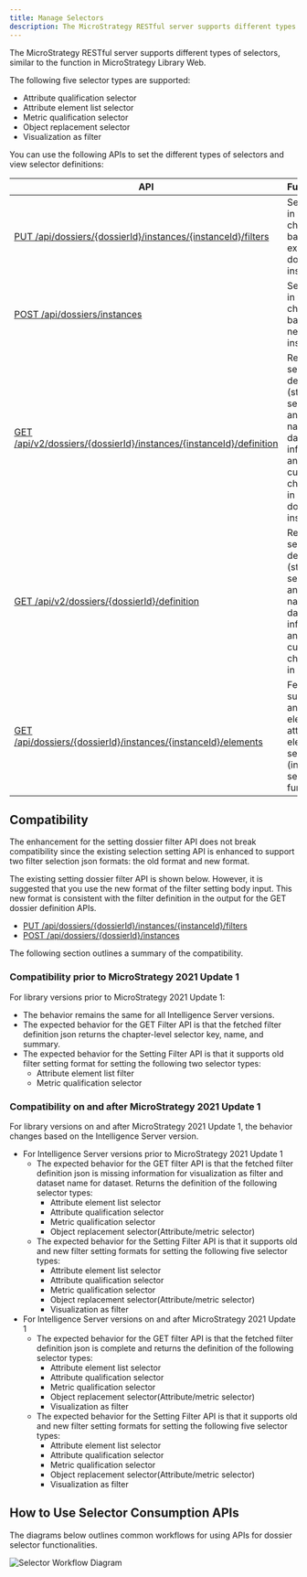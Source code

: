 ```yaml
---
title: Manage Selectors
description: The MicroStrategy RESTful server supports different types of selectors, similar to the function in MicroStrategy Library Web.
---
```


The MicroStrategy RESTful server supports different types of selectors, similar to the function in MicroStrategy Library Web.

The following five selector types are supported:

- Attribute qualification selector
- Attribute element list selector
- Metric qualification selector
- Object replacement selector
- Visualization as filter

You can use the following APIs to set the different types of selectors and view selector definitions:

| API                                                                                                                                                                                                  | Functionality                                                                                                                                     |
| ---------------------------------------------------------------------------------------------------------------------------------------------------------------------------------------------------- | ------------------------------------------------------------------------------------------------------------------------------------------------- |
| [PUT /api/dossiers/{dossierId}/instances/{instanceId}/filters](https://demo.microstrategy.com/MicroStrategyLibrary/api-docs/index.html#/Dossiers%20and%20Documents/setFilters)                       | Set selectors in the current chapter based on an existing dossier instance                                                                        |
| [POST /api/dossiers/instances](https://demo.microstrategy.com/MicroStrategyLibrary/api-docs/index.html?visibility=all#/Dossiers%20and%20Documents/createDossierInstance_1)                           | Set selectors in the current chapter based on a new dossier instance                                                                              |
| [GET /api/v2/dossiers/{dossierId}/instances/{instanceId}/definition](https://demo.microstrategy.com/MicroStrategyLibrary/api-docs/index.html#/Dossiers%20and%20Documents/getVisualizationList_2)     | Return selector definition (status, selected answer, key, name), dataset information, and the current chapter key in an existing dossier instance |
| [GET /api/v2/dossiers/{dossierId}/definition](https://demo.microstrategy.com/MicroStrategyLibrary/api-docs/index.html#/Dossiers%20and%20Documents/getVisualizationList_1)                            | Return selectors definition (status, selected answer, key, name), dataset information, and the current chapter key in a dossier                   |
| [GET /api/dossiers/{dossierId}/instances/{instanceId}/elements](https://demo.microstrategy.com/MicroStrategyLibrary/api-docs/index.html#/Dossiers%20and%20Documents/getDossierDatasetFilterElements) | Fetch suggested answers or elements for attribute elements selector (include search box functionality)                                            |

## Compatibility

The enhancement for the setting dossier filter API does not break compatibility since the existing selection setting API is enhanced to support two filter selection json formats: the old format and new format.

The existing setting dossier filter API is shown below. However, it is suggested that you use the new format of the filter setting body input. This new format is consistent with the filter definition in the output for the GET dossier definition APIs.

- [PUT /api/dossiers/{dossierId}/instances/{instanceId}/filters](https://demo.microstrategy.com/MicroStrategyLibrary/api-docs/index.html#/Dossiers%20and%20Documents/setFilters)
- [POST /api/dossiers/{dossierId}/instances](https://demo.microstrategy.com/MicroStrategyLibrary/api-docs/index.html?visibility=all#/Dossiers%20and%20Documents/createDossierInstance_2)

The following section outlines a summary of the compatibility.

### Compatibility prior to MicroStrategy 2021 Update 1

For library versions prior to MicroStrategy 2021 Update 1:

- The behavior remains the same for all Intelligence Server versions.
- The expected behavior for the GET Filter API is that the fetched filter definition json returns the chapter-level selector key, name, and summary.
- The expected behavior for the Setting Filter API is that it supports old filter setting format for setting the following two selector types:
  - Attribute element list filter
  - Metric qualification selector

### Compatibility on and after MicroStrategy 2021 Update 1

For library versions on and after MicroStrategy 2021 Update 1, the behavior changes based on the Intelligence Server version.

- For Intelligence Server versions prior to MicroStrategy 2021 Update 1
  - The expected behavior for the GET filter API is that the fetched filter definition json is missing information for visualization as filter and dataset name for dataset. Returns the definition of the following selector types:
    - Attribute element list selector
    - Attribute qualification selector
    - Metric qualification selector
    - Object replacement selector(Attribute/metric selector)
  - The expected behavior for the Setting Filter API is that it supports old and new filter setting formats for setting the following five selector types:
    - Attribute element list selector
    - Attribute qualification selector
    - Metric qualification selector
    - Object replacement selector(Attribute/metric selector)
    - Visualization as filter
- For Intelligence Server versions on and after MicroStrategy 2021 Update 1
  - The expected behavior for the GET filter API is that the fetched filter definition json is complete and returns the definition of the following selector types:
    - Attribute element list selector
    - Attribute qualification selector
    - Metric qualification selector
    - Object replacement selector(Attribute/metric selector)
    - Visualization as filter
  - The expected behavior for the Setting Filter API is that it supports old and new filter setting formats for setting the following five selector types:
    - Attribute element list selector
    - Attribute qualification selector
    - Metric qualification selector
    - Object replacement selector(Attribute/metric selector)
    - Visualization as filter

## How to Use Selector Consumption APIs

The diagrams below outlines common workflows for using APIs for dossier selector functionalities.

![Selector Workflow Diagram](../../images/selector_workflow_diagram.png)
